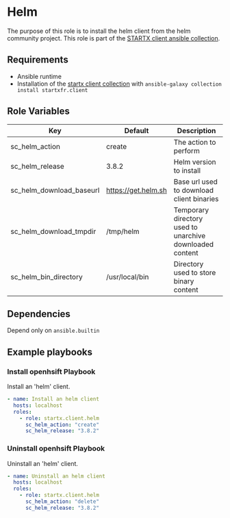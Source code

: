# Helm

The purpose of this role is to install the helm client from the helm community project.
This role is part of the [STARTX client ansible collection](https://galaxy.ansible.com/startxfr/client).

## Requirements

- Ansible runtime
- Installation of the [startx client collection](https://galaxy.ansible.com/startxfr/client) with `ansible-galaxy collection install startxfr.client`

## Role Variables

| Key                     | Default                                              | Description                                              |
| ----------------------- | ---------------------------------------------------- | -------------------------------------------------------- |
| sc_helm_action           | create                                               | The action to perform                                    |
| sc_helm_release          | 3.8.2                                               | Helm version to install                             |
| sc_helm_download_baseurl | <https://get.helm.sh> | Base url used to download client binaries                |
| sc_helm_download_tmpdir  | /tmp/helm                                             | Temporary directory used to unarchive downloaded content |
| sc_helm_bin_directory    | /usr/local/bin                                       | Directory used to store binary content                   |

## Dependencies

Depend only on `ansible.builtin`

## Example playbooks

### Install openhsift Playbook

Install an 'helm' client.

```yaml
- name: Install an helm client
  hosts: localhost
  roles:
    - role: startx.client.helm
      sc_helm_action: "create"
      sc_helm_release: "3.8.2"
```

### Uninstall openhsift Playbook

Uninstall an 'helm' client.

```yaml
- name: Uninstall an helm client
  hosts: localhost
  roles:
    - role: startx.client.helm
      sc_helm_action: "delete"
      sc_helm_release: "3.8.2"
```
